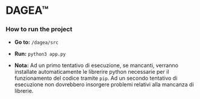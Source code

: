 # DAGEA™

### How to run the project
- **Go to:**  ``` /dagea/src ```

- **Run:** ```python3 app.py ```

- **Nota:** Ad un primo tentativo di esecuzione, se mancanti, verranno installate automaticamente le librerire python necessarie per il funzionamento del codice tramite ```pip```. Ad un secondo tentativo di esecuzione non dovrebbero insorgere problemi relativi alla mancanza di librerie. 